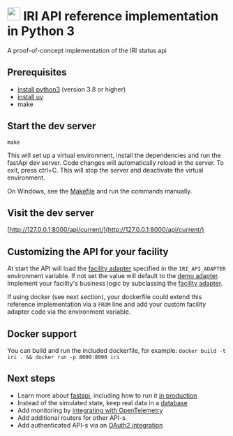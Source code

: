 # <img src="https://iri.science/images/doe-icon-old.png" height=30 /> IRI API reference implementation in Python 3
A proof-of-concept implementation of the IRI status api

## Prerequisites

- [install python3](https://www.python.org/downloads/) (version 3.8 or higher)
- [install uv](https://docs.astral.sh/uv/getting-started/installation/)
- make

## Start the dev server

`make`

This will set up a virtual environment, install the dependencies and run the fastApi dev server. Code changes will automatically reload
in the server. To exit, press ctrl+C. This will stop the server and deactivate the virtual environment.

On Windows, see the [Makefile](Makefile) and run the commands manually.

## Visit the dev server

[http://127.0.0.1:8000/api/current/](http://127.0.0.1:8000/api/current/)

## Customizing the API for your facility

At start the API will load the [facility adapter](app/facility_adapter.py) specified in the `IRI_API_ADAPTER` environment variable. If not set
the value will default to the [demo adapter](app/demo_adapter.py). Implement your facility's business logic by subclassing the [facility adapter](app/facility_adapter.py).

If using docker (see next section), your dockerfile could extend this reference implementation via a `FROM` line and add your custom facility adapter code via the environment variable.

## Docker support

You can build and run the included dockerfile, for example:
`docker build -t iri . && docker run -p 8000:8000 iri`

## Next steps

- Learn more about [fastapi](https://fastapi.tiangolo.com/), including how to run it [in production](https://fastapi.tiangolo.com/advanced/behind-a-proxy/)
- Instead of the simulated state, keep real data in a [database](/Users/gtorok/dev/iri-api-python/README.md)
- Add monitoring by [integrating with OpenTelemetry](https://opentelemetry.io/docs/zero-code/python/)
- Add additional routers for other API-s
- Add authenticated API-s via an [OAuth2 integration](https://fastapi.tiangolo.com/tutorial/security/oauth2-jwt/)


